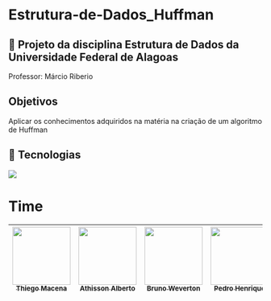 <h1>Estrutura-de-Dados_Huffman</h1>

<h2>🔖 Projeto da disciplina Estrutura de Dados da Universidade Federal de Alagoas</h2>
<p>Professor: Márcio Riberio</p>

## Objetivos
<p>Aplicar os conhecimentos adquiridos na matéria na criação de um algoritmo de Huffman</p>

## 🚀 Tecnologias
<div>
  <img src="https://img.shields.io/badge/C-A8B9CC?style=for-the-badge&logo=c&logoColor=white">
</div>

# Time

| [<img loading="lazy" src="https://avatars.githubusercontent.com/u/143961172?s=400&u=b880926ace5a5572b614c556be66a89fb0264897&v=4" width=115><br><sub>Thiego Macena</sub>](https://github.com/Thieg0) | [<img loading="lazy" src="https://avatars.githubusercontent.com/u/163771331?v=4" width=115><br><sub>Athisson Alberto</sub>](https://github.com/athissonlm) | [<img loading="lazy" src="https://avatars.githubusercontent.com/u/89602571?v=4" width=115><br><sub>Bruno Weverton</sub>](https://github.com/BrunoWevertoon) | [<img loading="lazy" src="https://avatars.githubusercontent.com/u/130822438?s=64&v=4" width=115><br><sub>Pedro Henrique</sub>](https://github.com/Phenriquess2) | [<img loading="lazy" src="https://example.com/avatar4.png" width=115><br><sub>Nome Pessoa 4</sub>](https://github.com/usuario4) |
| :---: | :---: | :---: | :---: | :---: |

